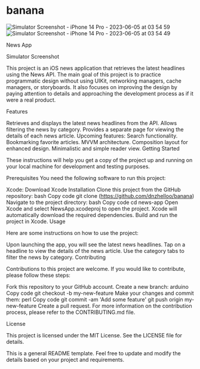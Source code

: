 # banana

![Simulator Screenshot - iPhone 14 Pro - 2023-06-05 at 03 54 59](https://github.com/dnzhelloo/banana/assets/122128660/c56eae08-e780-4f67-b581-83825593d9ce) ![Simulator Screenshot - iPhone 14 Pro - 2023-06-05 at 03 54 49](https://github.com/dnzhelloo/banana/assets/122128660/d6d47071-474e-4ec7-adc9-1a2a6fde0b72)




News App

Simulator Screenshot

This project is an iOS news application that retrieves the latest headlines using the News API. The main goal of this project is to practice programmatic design without using UIKit, networking managers, cache managers, or storyboards. It also focuses on improving the design by paying attention to details and approaching the development process as if it were a real product.

Features

Retrieves and displays the latest news headlines from the API.
Allows filtering the news by category.
Provides a separate page for viewing the details of each news article.
Upcoming features:
Search functionality.
Bookmarking favorite articles.
MVVM architecture.
Composition layout for enhanced design.
Minimalistic and simple reader view.
Getting Started

These instructions will help you get a copy of the project up and running on your local machine for development and testing purposes.

Prerequisites
You need the following software to run this project:

Xcode: Download Xcode
Installation
Clone this project from the GitHub repository:
bash
Copy code
git clone (https://github.com/dnzhelloo/banana)
Navigate to the project directory:
bash
Copy code
cd news-app
Open Xcode and select NewsApp.xcodeproj to open the project.
Xcode will automatically download the required dependencies.
Build and run the project in Xcode.
Usage

Here are some instructions on how to use the project:

Upon launching the app, you will see the latest news headlines.
Tap on a headline to view the details of the news article.
Use the category tabs to filter the news by category.
Contributing

Contributions to this project are welcome. If you would like to contribute, please follow these steps:

Fork this repository to your GitHub account.
Create a new branch:
arduino
Copy code
git checkout -b my-new-feature
Make your changes and commit them:
perl
Copy code
git commit -am 'Add some feature'
git push origin my-new-feature
Create a pull request.
For more information on the contribution process, please refer to the CONTRIBUTING.md file.

License

This project is licensed under the MIT License. See the LICENSE file for details.

This is a general README template. Feel free to update and modify the details based on your project and requirements.
